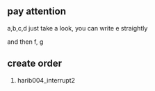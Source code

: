 ## pay attention
a,b,c,d just take a look, you can write e straightly  

and then f, g

## create order
1. harib004_interrupt2
